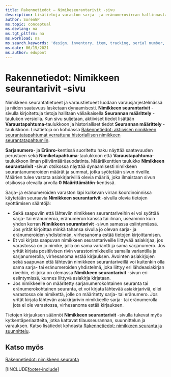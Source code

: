 ```yaml
---
title: Rakennetiedot – Nimikeseurantarivit -sivu
description: Lisätietoja varaston sarja- ja eränumerovirran hallinnasta käyttäen nimikeseurantarivit-sivua.
author: SorenGP
ms.topic: conceptual
ms.devlang: na
ms.tgt_pltfrm: na
ms.workload: na
ms.search.keywords: 'design, inventory, item, tracking, serial number, lot number'
ms.date: 06/15/2021
ms.author: edupont
---
```

# <a name="design-details-item-tracking-lines-page"></a><a name="design-details-item-tracking-lines-page"></a>Rakennetiedot: Nimikkeen seurantarivit -sivu
Nimikkeen seurantatietueet ja varaustietueet luodaan varausjärjestelmässä ja niiden saatavuus lasketaan dynaamisesti. **Nimikkeen seurantarivit** -sivulla kirjoitettuja tietoja hallitaan väliaikaisella **Seurannan määrittely** -taulukon versiolla. Kun sivu suljetaan, aktiiviset tiedot lisätään **Varaustapahtuma**-taulukkoon ja historialliset tiedot **Seurannan määrittely** -taulukkoon. Lisätietoja on kohdassa [Rakennetiedot: aktiivisen nimikkeen seurantatapahtumat verrattuna historiallisen nimikkeen seurantatapahtumiin](design-details-active-versus-historic-item-tracking-entries.md).  
  
**Sarjanumero**- ja **Eränro**-kentissä suoritettu haku näyttää saatavuuden perustuen sekä **Nimiketapahtuma**-taulukkoon että **Varaustapahtuma**-taulukkoon ilman päivämääräsuodatinta. Määräkenttien taulukko **Nimikkeen seurantarivit** -sivun otsikossa näyttää dynaamisesti nimikkeen seurantanumeroiden määrät ja summat, jotka syötetään sivun riveille. Määrien tulee vastata asiakirjarivillä olevia määriä, joka ilmaistaan sivun otsikossa olevalla arvolla **0** **Määrittämätön**-kentissä.  
  
Sarja- ja eränumeroiden varaston läpi kulkevan virran koordinoinnissa käytetään seuraavia **Nimikkeen seurantarivit** -sivulla olevia tietojen syöttämisen sääntöjä:  
  
* Sekä saapuviin että lähteviin nimikkeen seurantariveihin ei voi syöttää sarja- tai eränumeroa, eränumeron kanssa tai ilman, useammin kuin yhden kerran **Nimikkeen seurantarivit** -sivun samassa esiintymässä. Jos yrität kirjoittaa minkä tahansa sivulla jo olevan sarja- ja eränumeroiden yhdistelmän, virhesanoma estää tietojen kirjoittamisen.  
* Et voi kirjata saapuvan nimikkeen seurantariveille liittyvää asiakirjaa, jos varastossa on jo nimike, jolla on sama variantti ja sama sarjanumero. Jos yrität kirjata positiivisen rivin varastonimikkeelle samalla variantilla ja sarjanumerolla, virhesanoma estää kirjauksen. Avointen asiakirjojen sekä saapuvan että lähtevän nimikkeen seurantariveillä voi kuitenkin olla sama sarja- tai eränumeroiden yhdistelmä, joka liittyy eri lähdeasiakirjan riveihin, eli joka on olemassa **Nimikkeen seurantarivit** -sivun eri esiintymissä, kunnes liittyvä asiakirja kirjataan.  
* Jos nimikkeelle on määritetty sarjanumerokohtainen seuranta tai eränumerokohtainen seuranta, et voi kirjata lähtevää asiakirjariviä, ellei varastossa ole nimikettä, jolle on määritetty sarja- tai eränumero. Jos yrität kirjata lähtevän asiakirjarivin nimikkeelle sarja- tai eränumerolla jota ei ole varastossa, virhesanoma estää kirjauksen.  
  
Tietojen kirjauksen säännöt **Nimikkeen seurantarivit** -sivulla tukevat myös kytkentäperiaatteita, jotka kattavat tilausseurannan, suunnittelun ja varauksen. Katso lisätiedot kohdasta [Rakennetiedot: nimikkeen seuranta ja suunnittelu](design-details-item-tracking-and-planning.md).  
  
## <a name="see-also"></a><a name="see-also"></a>Katso myös
[Rakennetiedot: nimikkeen seuranta](design-details-item-tracking.md)

[!INCLUDE[footer-include](includes/footer-banner.md)]
